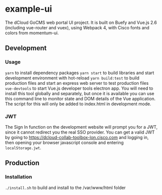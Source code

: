# example-ui
The dCloud GoCMS web portal UI project. It is built on Buefy and
Vue.js 2.6 (including vue-router and vuex), using Webpack 4, with Cisco fonts
and colors from momentum-ui.

## Development
### Usage
`yarn` to install dependency packages
`yarn start` to build libraries and start development environment with hot-reload
`yarn build:test` to build production files and start an express web server to test production files
`vue-devtools` to start Vue.js developer tools electron app. You will need to
install this tool globally and separately, but once it is available you can use
this command line to monitor state and DOM details of the Vue application. The
script for this will only be added to index.html in development mode.

### JWT
The Sign In function on the development website will prompt you for a JWT,
since it cannot redirect you the real SSO provider. You can get a valid JWT by
going to https://dcloud-collab-toolbox-lon.cisco.com and logging in, then
opening your browser javascript console and entering `localStorage.jwt`.

## Production
### Installation
`./install.sh` to build and install to the /var/www/html folder